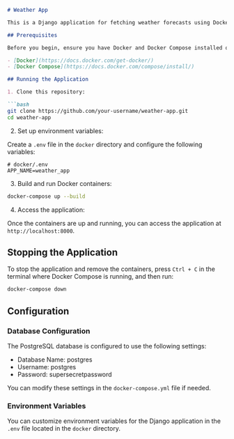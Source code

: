 ```markdown
# Weather App

This is a Django application for fetching weather forecasts using Docker Compose.

## Prerequisites

Before you begin, ensure you have Docker and Docker Compose installed on your system.

- [Docker](https://docs.docker.com/get-docker/)
- [Docker Compose](https://docs.docker.com/compose/install/)

## Running the Application

1. Clone this repository:

```bash
git clone https://github.com/your-username/weather-app.git
cd weather-app
```

2. Set up environment variables:

Create a `.env` file in the `docker` directory and configure the following variables:

```plaintext
# docker/.env
APP_NAME=weather_app
```

3. Build and run Docker containers:

```bash
docker-compose up --build
```

4. Access the application:

Once the containers are up and running, you can access the application at `http://localhost:8000`.

## Stopping the Application

To stop the application and remove the containers, press `Ctrl + C` in the terminal where Docker Compose is running, and then run:

```bash
docker-compose down
```

## Configuration

### Database Configuration

The PostgreSQL database is configured to use the following settings:

- Database Name: postgres
- Username: postgres
- Password: supersecretpassword

You can modify these settings in the `docker-compose.yml` file if needed.

### Environment Variables

You can customize environment variables for the Django application in the `.env` file located in the `docker` directory.
